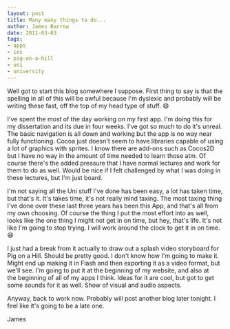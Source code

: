 ```yaml
---
layout: post
title: Many many things to do...
author: James Barrow
date: 2011-03-03
tags:
- apps
- ios
- pig-on-a-hill
- uni
- university
---
```


Well got to start this blog somewhere I suppose. First thing to say is that the spelling in all of this will be awful because I'm dyslexic and probably will be writing these fast, off the top of my head type of stuff. 😄

I've spent the most of the day working on my first app. I'm doing this for my dissertation and its due in four weeks. I've got so much to do it's unreal. The basic navigation is all down and working but the app is no way near fully functioning. Cocoa just doesn't seem to have libraries capable of using a lot of graphics with sprites. I know there are add-ons such as Cocos2D but I have no way in the amount of time needed to learn those atm. Of course there's the added pressure that I have normal lectures and work for them to do as well. Would be nice if I felt challenged by what I was doing in these lectures, but I'm just board.

I'm not saying all the Uni stuff I've done has been easy, a lot has taken time, but that's it. It's takes time, it's not really mind taxing. The most taxing thing I've done over these last three years has been this App, and that's all from my own choosing. Of course the thing I put the most effort into as well, looks like the one thing I might not get in on time, but hey, that's life. It's not like I'm going to stop trying. I will work around the clock to get it in on time. 😄

I just had a break from it actually to draw out a splash video storyboard for Pig on a Hill. Should be pretty good. I don't know how I'm going to make it. Might end up making it in Flash and then exporting it as a video format, but we'll see. I'm going to put it at the beginning of my website, and also at the beginning of all of my apps I think. Ideas for it are cool, but got to get some sounds for it as well. Show of visual and audio aspects.

Anyway, back to work now. Probably will post another blog later tonight. I feel like it's going to be a late one.

James

